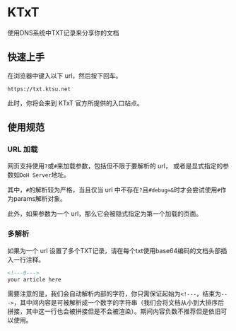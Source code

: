 # KTxT

使用DNS系统中TXT记录来分享你的文档

## 快速上手

在浏览器中键入以下 url，然后按下回车。

```text
https://txt.ktsu.net
```

此时，你将会来到 KTxT 官方所提供的入口站点。

## 使用规范

### URL 加载

网页支持使用`?`或`#`来加载参数，包括但不限于要解析的 url， 或者是显式指定的参数如`DoH Server`地址。

其中，`#`的解析较为严格，当且仅当 url 中不存在`?`且`#debug=&`时才会尝试使用`#`作为params解析对象。

此外，如果参数为一个 url，那么它会被隐式指定为第一个加载的页面。

### 多解析

如果为一个 url 设置了多个TXT记录，请在每个txt使用base64编码的文档头部插入一行注释。

```markdown
<!---0--->
your article here
```

需要注意的是，我们会自动解析内部的字符，你只需保证起始为`<!---`，结束为`--->`，其中间内容是可被解析成一个数字的字符串（我们会将文档从小到大排序后拼接，其中这一行也会被拼接但是不会被渲染）。期间内容负数不推荐但是依旧可以使用。